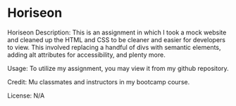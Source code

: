 # Horiseon
Horiseon
Description:
This is an assignment in which I took a mock website and cleaned up the HTML and CSS to be cleaner and easier for developers to view. This involved replacing a handful of divs with semantic elements, adding alt attributes for accessibility, and plenty more.

Usage:
To utilize my assignment, you may view it from my github repository.

Credit:
Mu classmates and instructors in my bootcamp course.

License:
N/A


